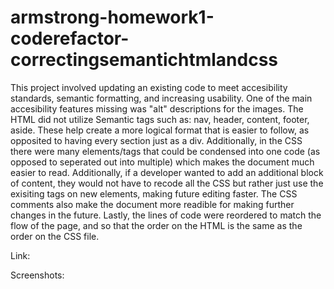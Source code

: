 # armstrong-homework1-coderefactor-correctingsemantichtmlandcss


This project involved updating an existing code to meet accesibility standards, semantic formatting, and increasing usability. One of the main accesibility features missing was "alt" descriptions for the images. The HTML did not utilize Semantic tags such as: nav, header, content, footer, aside. These help create a more logical format that is easier to follow, as opposited to having every section just as a div. Additionally, in the CSS there were many elements/tags that could be condensed into one code (as opposed to seperated out into multiple) which makes the document much easier to read. Additionally, if a developer wanted to add an additional block of content, they would not have to recode all the CSS but rather just use the exisiting tags on new elements, making future editing faster. The CSS comments also make the document more readible for making further changes in the future. Lastly, the lines of code were reordered to match the flow of the page, and so that the order on the HTML is the same as the order on the CSS file. 

Link:


Screenshots:
